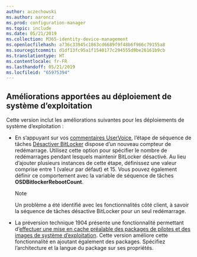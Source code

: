 ```yaml
---
author: aczechowski
ms.author: aaroncz
ms.prod: configuration-manager
ms.topic: include
ms.date: 05/21/2019
ms.collection: M365-identity-device-management
ms.openlocfilehash: a736c33945c1863cd6689f9f48b6f966c79155a8
ms.sourcegitcommit: d1df13fc95a1f1540177c294555d9be26161b9cb
ms.translationtype: HT
ms.contentlocale: fr-FR
ms.lasthandoff: 05/21/2019
ms.locfileid: "65975394"
---
```

## <a name="bkmk_osd"></a> Améliorations apportées au déploiement de système d’exploitation

<!--4512937,4224642-->

Cette version inclut les améliorations suivantes pour les déploiements de système d’exploitation :

- En s’appuyant sur vos [commentaires UserVoice](https://configurationmanager.uservoice.com/forums/300492-ideas/suggestions/18951715-add-reboot-count-functionality-to-the-disable-bitl), l’étape de séquence de tâches [Désactiver BitLocker](/sccm/osd/understand/task-sequence-steps#BKMK_DisableBitLocker) dispose d’un nouveau compteur de redémarrage. Utilisez cette option pour spécifier le nombre de redémarrages pendant lesquels maintenir BitLocker désactivé. Au lieu d’ajouter plusieurs instances de cette étape, définissez une valeur comprise entre 1 (valeur par défaut) et 15. Vous pouvez également définir ce comportement avec la variable de séquence de tâches **OSDBitlockerRebootCount**.

    > [!Note]  
    > Un problème a été identifié avec les fonctionnalités côté client, à savoir la séquence de tâches désactive BitLocker pour un seul redémarrage.  

- La préversion technique 1904 présente une fonctionnalité permettant d’[effectuer une mise en cache préalable des packages de pilotes et des images de système d’exploitation](/sccm/core/get-started/2019/technical-preview-1904#bkmk_precache). Cette version améliore cette fonctionnalité en ajoutant également des packages. Spécifiez l’architecture et la langue du package sur ses propriétés.
